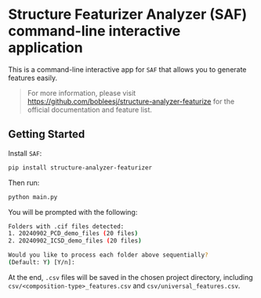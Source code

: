 # Structure Featurizer Analyzer (SAF) command-line interactive application

This is a command-line interactive app for `SAF` that allows you to generate features easily.

> For more information, please visit https://github.com/bobleesj/structure-analyzer-featurize for the official documentation and feature list.

## Getting Started

Install `SAF`:

```bash
pip install structure-analyzer-featurizer
```

Then run:

```bash
python main.py
```

You will be prompted with the following:

```bash
Folders with .cif files detected:
1. 20240902_PCD_demo_files (20 files)
2. 20240902_ICSD_demo_files (20 files)

Would you like to process each folder above sequentially?
(Default: Y) [Y/n]: 
```

At the end, `.csv` files will be saved in the chosen project directory, including `csv/<composition-type>_features.csv` and `csv/universal_features.csv`.

